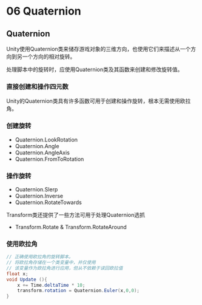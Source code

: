 # 06 Quaternion

## Quaternion

Unity使用Quaternion类来储存游戏对象的三维方向，也使用它们来描述从一个方向到另一个方向的相对旋转。

处理脚本中的旋转时，应使用Quaternion类及其函数来创建和修改旋转值。

### 直接创建和操作四元数

Unity的Quaternion类具有许多函数可用于创建和操作旋转，根本无需使用欧拉角。

### 创建旋转

- Quaternion.LookRotation
- Quaternion.Angle
- Quaternion.AngleAxis
- Quaternion.FromToRotation

### 操作旋转

- Quaternion.Slerp
- Quaternion.Inverse
- Quaternion.RotateTowards

Transform类还提供了一些方法可用于处理Quaternion选抓

- Transform.Rotate & Transform.RotateAround

### 使用欧拉角

```C#
// 正确使用欧拉角的旋转脚本。
// 将欧拉角存储在一个类变量中，并仅使用
// 该变量作为欧拉角进行应用，但从不依赖于读回欧拉值
float x;
void Update (){  
    x += Time.deltaTime * 10;  
    transform.rotation = Quaternion.Euler(x,0,0);
}
```
